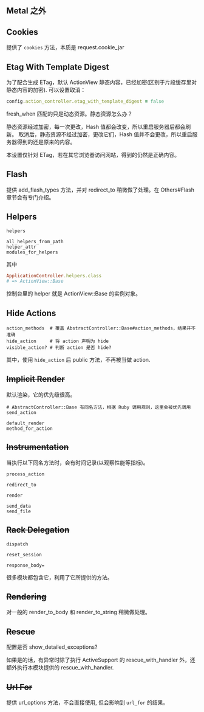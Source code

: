 ## Metal 之外

## Cookies

提供了 `cookies` 方法，本质是 request.cookie_jar

## Etag With Template Digest

为了配合生成 ETag，默认 ActionView 静态内容，已经加密(区别于片段缓存里对静态内容的加密). 可以设置取消：

```ruby
config.action_controller.etag_with_template_digest = false
```

fresh_when 匹配的只是动态资源。静态资源怎么办？

静态资源经过加密，每一次更改，Hash 值都会改变，所以重启服务器后都会刷新。
取消后，静态资源不经过加密，更改它们，Hash 值并不会更改，所以重启服务器得到的还是原来的内容。

本设置仅针对 ETag，若在其它浏览器访问网站，得到的仍然是正确内容。

## Flash

提供 add_flash_types 方法，并对 redirect_to 稍微做了处理。在 Others#Flash 章节会有专门介绍。

## Helpers

```
helpers

all_helpers_from_path
helper_attr
modules_for_helpers
```

其中 

```ruby
ApplicationController.helpers.class
# => ActionView::Base
```

控制台里的 helper 就是 ActionView::Base 的实例对象。

## Hide Actions

```
action_methods  # 覆盖 AbstractController::Base#action_methods，结果并不准确
hide_action     # 将 action 声明为 hide
visible_action? # 判断 action 是否 hide?
```

其中，使用 `hide_action` 后 public 方法，不再被当做 action.

## ~~Implicit Render~~

默认渲染，它的优先级很高。

```
# AbstractController::Base 有同名方法，根据 Ruby 调用规则，这里会被优先调用
send_action

default_render
method_for_action
```

## ~~Instrumentation~~

当执行以下同名方法时，会有时间记录(以观察性能等指标)。

```
process_action

redirect_to

render

send_data
send_file
```

## ~~Rack Delegation~~

```
dispatch

reset_session

response_body=
```

很多模块都包含它，利用了它所提供的方法。

## ~~Rendering~~

对一般的 render_to_body 和 render_to_string 稍微做处理。

## ~~Rescue~~

配置是否 show_detailed_exceptions?

如果是的话，有异常时除了执行 ActiveSupport 的 rescue_with_handler 外，还额外执行本模块提供的 rescue_with_handler.

## ~~Url For~~

提供 url_options 方法，不会直接使用, 但会影响到 `url_for` 的结果。

